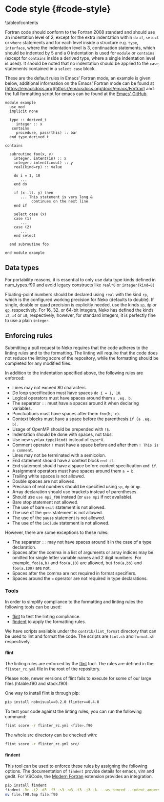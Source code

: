 # Code style {#code-style}

\tableofcontents

Fortran code should conform to the Fortran 2008 standard and should use an
indentation level of 2, except for the extra indentation within `do` `if`,
`select` or `where` statements and for each level inside a structure e.g.
`type`, `interface`, where the indentation level is 3, continuation statements,
which should be indented by 5 and a 0 indentation is
used for `module` or `contains` (except for `contains` inside a derived type,
where a single indentation level is used). It should be noted that no
indentation should be applied to the `case` statements contained in a 
`select case` block.

These are the default rules in Emacs' Fortran mode, an example is given below,
additional information on the Emacs' Fortran mode can be found at
[https://emacsdocs.org](https://emacsdocs.org/docs/emacs/Fortran) and the full
formatting script for emacs can be found at the [Emacs' GitHub](https://github.com/emacs-mirror/emacs/blob/master/lisp/progmodes/f90.el).

~~~~~~~~~~~~~~~{.f90}
module example
  use mod
  implicit none

  type :: derived_t
     integer :: x
   contains
     procedure, pass(this) :: bar
  end type derived_t

contains

  subroutine foo(x, y)
    integer, intent(in) :: x
    integer, intent(inout) :: y
    real(kind=rp) :: value

    do i = 1, 10
       ...
    end do

    if (x .lt. y) then
       ... This statement is very long &
            continues on the next line
    end if
    
    select case (x)
    case (1)
       ...
    case (2)
       ...
    end select

  end subroutine foo

end module example
~~~~~~~~~~~~~~~

## Data types
For portability reasons, it is essential to only use data type kinds defined in
num_types.f90 and avoid legacy constructs like `real*8` or `integer(kind=8)`

Floating-point numbers should be declared using `real` with the kind `rp`, which
is the configured working precision for Neko (defaults to double). If single,
double or quad precision is explicitly needed, use the kinds `sp`, `dp` or `qp`,
respectively. For 16, 32, or 64-bit integers, Neko has defined the kinds ` i2`,
`i4` or `i8`, respectively; however, for standard integers, it is perfectly fine
to use a plain `integer`.

## Enforcing rules

Submitting a pull request to Neko requires that the code adheres to the linting
rules and to the formatting. The linting will require that the code does not
reduce the linting score of the repository, while the formatting should be
completed for any modified files.

In addition to the indentation specified above, the following rules are
enforced:

- Lines may not exceed 80 characters.
- Do loop specification must have spaces `do i = 1, 10`.
- Logical operators must have spaces around them `a .eq. b`.
- The separator `::` must have a spaces around it when declaring variables.
- Punctuations must have spaces after them `foo(b, c)`.
- Context blocks must have a space before the parenthesis `if (a .eq. b)`.
- Usage of OpenMP should be prepended with `!$`.
- Indentation should be done with spaces, not tabs.
- Use new syntax `type(kind)` instead of `type*8`.
- Comment operator `!` must have a space before and after them `! This is a comment`.
- Lines may not be terminated with a semicolon.
- End statement should have a context block `end if`.
- End statement should have a space before context specification `end if`.
- Assignment operators must have spaces around them `a = b`.
- Trailing white spaces is not allowed.
- Double spaces are not allowed.
- Precision of real numbers should be specified using `sp`, `dp` or `qp`.
- Array declaration should use brackets instead of parentheses.
- Should use `use mpi_f08` instead (or `use mpi` if not available).
- Bare stop statement not allowed.
- The use of bare `exit` statement is not allowed.
- The use of the `goto` statement is not allowed.
- The use of the `pause` statement is not allowed.
- The use of the `include` statement is not allowed.

However, there are some exceptions to these rules:

- The separator `::` may not have spaces around it in the case of a type
  declaration.
- Spaces after the comma in a list of arguments or array indices may be omitted
  for single letter variable names and 2 digit numbers. For example, `foo(a,b)`
  and `foo(a,10)` are allowed, but `foo(a,bb)` and `foo(a,100)` are not.
- Spaces after the comma are not required in format specifiers.
- Spaces around the `=` operator are not required in type declarations.

### Tools

In order to simplify compliance to the formatting and linting rules the
following tools can be used:

- [flint](https://github.com/marshallward/flint) to test the linting compliance.
- [findent](https://github.com/wvermin/findent) to apply the formatting rules.

We have scripts available under the `contrib/lint_format` directory that can be
used to lint and format the code. The scripts are `lint.sh` and `format.sh`
respectively.

#### flint

The linting rules are enforced by the
[flint](https://github.com/marshallward/flint) tool. The rules are defined in the
`flinter_rc.yml` file in the root of the repository. 

Please note, newer versions of flint fails to execute for some of our large
files (htable.f90 and stack.f90).

One way to install flint is through pip:
```sh
pip install nobvisual==0.2.0 flinter==0.4.0
```

To test your code against the linting rules, you can run the following command:

```sh
flint score -r flinter_rc.yml <file>.f90
```
The whole src directory can be checked with:
```sh
flint score -r flinter_rc.yml src/
```

#### findent

This tool can be used to enforce these rules by assigning the following options.
The documentation of `findent` provide details for emacs, vim and gedit. For
VSCode, the [Modern Fortran](https://marketplace.visualstudio.com/items?itemName=fortran-lang.linter-gfortran)
extension provides an integration.

```sh
pip install findent
findent -Rr -i2 -d3 -f3 -s3 -w3 -t3 -j3 -k- --ws_remred --indent_ampersand --openmp=0 < file.f90 > file.f90.tmp
mv file.f90.tmp file.f90
```

